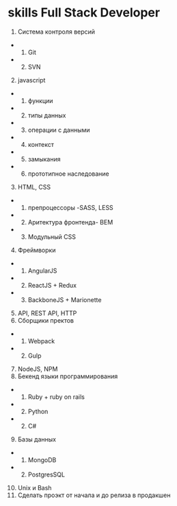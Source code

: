 # skills Full Stack Developer

1. Система контроля версий
- 1. Git
- 2. SVN
2. javascript
- 1. функции
- 2. типы данных
- 3. операции с данными
- 4. контекст
- 5. замыкания
- 6. прототипное наследование
3. HTML, CSS
- 1. препроцессоры -SASS, LESS
- 2. Аритектура фронтенда- BEM
- 3. Модульный CSS
4. Фреймворки
- 1. AngularJS
- 2. ReactJS + Redux
- 3. BackboneJS + Marionette
5. API, REST API, HTTP
6. Сборщики пректов
- 1. Webpack
- 2. Gulp
7. NodeJS, NPM
8. Бекенд языки программирования
- 1. Ruby + ruby on rails
- 2. Python
- 2. C#
9. Базы данных
- 1. MongoDB
- 2. PostgresSQL
10. Unix и Bash 
11. Сделать проэкт от начала и до релиза в продакшен